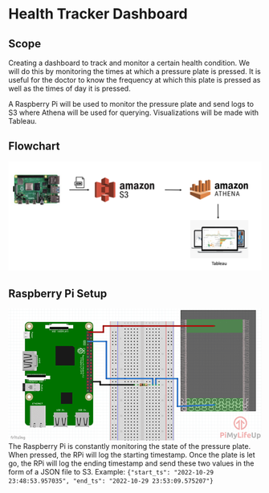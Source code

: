 # Health Tracker Dashboard

## Scope

Creating a dashboard to track and monitor a certain health condition. We will do this by monitoring the times at which a pressure plate is pressed. It is useful for the doctor to know the frequency at which this plate is pressed as well as the times of day it is pressed.

A Raspberry Pi will be used to monitor the pressure plate and send logs to S3 where Athena will be used for querying. Visualizations will be made with Tableau.

## Flowchart

![Flowchart](./images/diagram.png)

## Raspberry Pi Setup

![Raspberry Pi circuit diagram](./images/Raspberry-Pi-Pressure-Pad-Resistor.png.webp)
The Raspberry Pi is constantly monitoring the state of the pressure plate. When pressed, the RPi will log the starting timestamp. Once the plate is let go, the RPi will log the ending timestamp and send these two values in the form of a JSON file to S3. Example: `{"start_ts": "2022-10-29 23:48:53.957035", "end_ts": "2022-10-29 23:53:09.575207"}`
